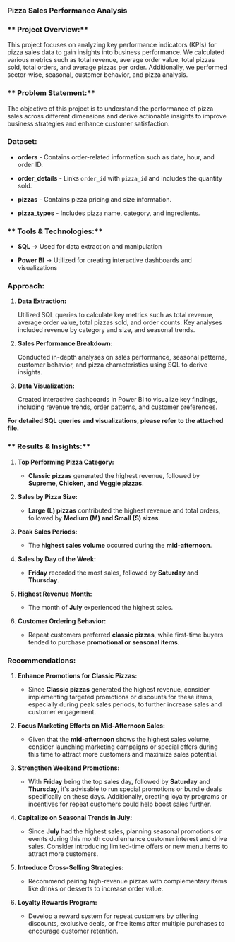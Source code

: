 ### **Pizza Sales Performance Analysis**



### ** Project Overview:**



This project focuses on analyzing key performance indicators (KPIs) for pizza sales data to gain insights into business performance. We calculated various metrics such as total revenue, average order value, total pizzas sold, total orders, and average pizzas per order. Additionally, we performed sector-wise, seasonal, customer behavior, and pizza analysis.



### ** Problem Statement:**



The objective of this project is to understand the performance of pizza sales across different dimensions and derive actionable insights to improve business strategies and enhance customer satisfaction.



### **Dataset:**



- **orders** - Contains order-related information such as date, hour, and order ID.

- **order_details** - Links `order_id` with `pizza_id` and includes the quantity sold.

- **pizzas** - Contains pizza pricing and size information.

- **pizza_types** - Includes pizza name, category, and ingredients.



### ** Tools & Technologies:**



- **SQL** → Used for data extraction and manipulation

- **Power BI** → Utilized for creating interactive dashboards and visualizations



### **Approach:**



1. **Data Extraction:**

    

    Utilized SQL queries to calculate key metrics such as total revenue, average order value, total pizzas sold, and order counts. Key analyses included revenue by category and size, and seasonal trends.

    

2. **Sales Performance Breakdown:**

    

    Conducted in-depth analyses on sales performance, seasonal patterns, customer behavior, and pizza characteristics using SQL to derive insights.

    

3. **Data Visualization:**

    

    Created interactive dashboards in Power BI to visualize key findings, including revenue trends, order patterns, and customer preferences.

    



**For detailed SQL queries and visualizations, please refer to the attached file.**



### ** Results & Insights:**



1. **Top Performing Pizza Category:**

    - **Classic pizzas** generated the highest revenue, followed by **Supreme, Chicken, and Veggie pizzas**.

2. **Sales by Pizza Size:**

    - **Large (L) pizzas** contributed the highest revenue and total orders, followed by **Medium (M) and Small (S) sizes**.

3. **Peak Sales Periods:**

    - The **highest sales volume** occurred during the **mid-afternoon**.

4. **Sales by Day of the Week:**

    - **Friday** recorded the most sales, followed by **Saturday** and **Thursday**.

5. **Highest Revenue Month:**

    - The month of **July** experienced the highest sales.

6. **Customer Ordering Behavior:**

    - Repeat customers preferred **classic pizzas**, while first-time buyers tended to purchase **promotional or seasonal items**.



### **Recommendations:**



1. **Enhance Promotions for Classic Pizzas:**

    - Since **Classic pizzas** generated the highest revenue, consider implementing targeted promotions or discounts for these items, especially during peak sales periods, to further increase sales and customer engagement.

2. **Focus Marketing Efforts on Mid-Afternoon Sales:**

    - Given that the **mid-afternoon** shows the highest sales volume, consider launching marketing campaigns or special offers during this time to attract more customers and maximize sales potential.

3. **Strengthen Weekend Promotions:**

    - With **Friday** being the top sales day, followed by **Saturday** and **Thursday**, it's advisable to run special promotions or bundle deals specifically on these days. Additionally, creating loyalty programs or incentives for repeat customers could help boost sales further.

4. **Capitalize on Seasonal Trends in July:**

    - Since **July** had the highest sales, planning seasonal promotions or events during this month could enhance customer interest and drive sales. Consider introducing limited-time offers or new menu items to attract more customers.

5. **Introduce Cross-Selling Strategies:**

    - Recommend pairing high-revenue pizzas with complementary items like drinks or desserts to increase order value.

6. **Loyalty Rewards Program:**

    - Develop a reward system for repeat customers by offering discounts, exclusive deals, or free items after multiple purchases to encourage customer retention.
